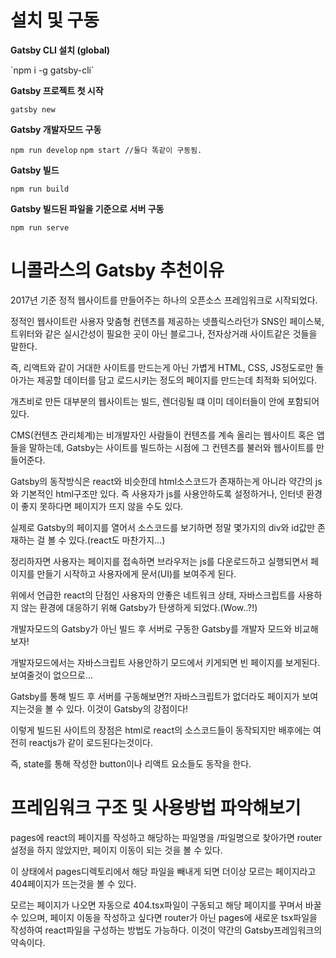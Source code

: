 <h1>설치 및 구동</h1>
<p><b>Gatsby CLI 설치 (global)</b></p>
`npm i -g gatsby-cli`

<p><b>Gatsby 프로젝트 첫 시작</b></p>

`gatsby new`

<p><b>Gatsby 개발자모드 구동</b></p>

`npm run develop`
`npm start //둘다 똑같이 구동됨.`

<p><b>Gatsby 빌드</b></p>

`npm run build`

<p><b>Gatsby 빌드된 파일을 기준으로 서버 구동</b></p>

`npm run serve`

<h1>니콜라스의 Gatsby 추천이유</h1>
<p>2017년 기준 정적 웹사이트를 만들어주는 하나의 오픈소스 프레임워크로 시작되었다.<p>
<p>정적인 웹사이트란 사용자 맞춤형 컨텐츠를 제공하는 넷플릭스라던가 SNS인 페이스북, 트위터와 같은 실시간성이 필요한 곳이 아닌 블로그나, 전자상거래 사이트같은 것들을 말한다.</p>
<p>즉, 리액트와 같이 거대한 사이트를 만드는게 아닌 가볍게 HTML, CSS, JS정도로만 돌아가는 제공할 데이터를 담고 로드시키는 정도의 페이지를 만드는데 최적화 되어있다.<p>
<p>개츠비로 만든 대부분의 웹사이트는 빌드, 렌더링될 떄 이미 데이터들이 안에 포함되어 있다.</p>
<p>CMS(컨텐츠 관리체계)는 비개발자인 사람들이 컨텐츠를 계속 올리는 웹사이트 혹은 앱들을 말하는데, Gatsby는 사이트를 빌드하는 시점에 그 컨텐츠를 불러와 웹사이트를 만들어준다.</p>
<p>Gatsby의 동작방식은 react와 비슷한데 html소스코드가 존재하는게 아니라 약간의 js와 기본적인 html구조만 있다. 즉 사용자가 js를 사용안하도록 설정하거나, 인터넷 환경이 좋지 못하다면 페이지가 뜨지 않을 수도 있다.</p>
<p>실제로 Gatsby의 페이지를 열어서 소스코드를 보기하면 정말 몇가지의 div와 id값만 존재하는 걸 볼 수 있다.(react도 마찬가지...)</p>
<p>정리하자면 사용자는 페이지를 접속하면 브라우저는 js를 다운로드하고 실행되면서 페이지를 만들기 시작하고 사용자에게 문서(UI)를 보여주게 된다.</p>

<p>위에서 언급한 react의 단점인 사용자의 안좋은 네트워크 상태, 자바스크립트를 사용하지 않는 환경에 대응하기 위해 Gatsby가 탄생하게 되었다.(Wow..?!)</p>

<p>개발자모드의 Gatsby가 아닌 빌드 후 서버로 구동한 Gatsby를 개발자 모드와 비교해보자!</p>
<p>개발자모드에서는 자바스크립트 사용안하기 모드에서 키게되면 빈 페이지를 보게된다. 보여줄것이 없으므로...</p>
<p>Gatsby를 통해 빌드 후 서버를 구동해보면?! 자바스크립트가 없더라도 페이지가 보여지는것을 볼 수 있다. 이것이 Gatsby의 강점이다!</p>
<p>이렇게 빌드된 사이트의 장점은 html로 react의 소스코드들이 동작되지만 배후에는 여전히 reactjs가 같이 로드된다는것이다.</p>
<p>즉, state를 통해 작성한 button이나 리액트 요소들도 동작을 한다.</p>

<h1>프레임워크 구조 및 사용방법 파악해보기</h1>
<p>pages에 react의 페이지를 작성하고 해당하는 파일명을 /파일명으로 찾아가면 router설정을 하지 않았지만, 페이지 이동이 되는 것을 볼 수 있다.</p>
<p>이 상태에서 pages디렉토리에서 해당 파일을 빼내게 되면 더이상 모르는 페이지라고 404페이지가 뜨는것을 볼 수 있다.</p>
<p>모르는 페이지가 나오면 자동으로 404.tsx파일이 구동되고 해당 페이지를 꾸며서 바꿀 수 있으며, 페이지 이동을 작성하고 싶다면 router가 아닌 pages에 새로운 tsx파일을 작성하여 react파일을 구성하는 방법도 가능하다. 이것이 약간의 Gatsby프레임워크의 약속이다.</p>
